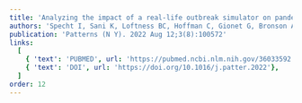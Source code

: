 ```yaml
---
title: 'Analyzing the impact of a real-life outbreak simulator on pandemic mitigation: An epidemiological modeling study'
authors: 'Specht I, Sani K, Loftness BC, Hoffman C, Gionet G, Bronson A, Marshall J, Decker C, Bailey L, Siyanbade T, Kemball M, Pickett BE, Hanage WP, Brown T, Sabeti PC, Colubri A'
publication: 'Patterns (N Y). 2022 Aug 12;3(8):100572'
links:
  [
    { 'text': 'PUBMED', url: 'https://pubmed.ncbi.nlm.nih.gov/36033592'},
    { 'text': 'DOI', url: 'https://doi.org/10.1016/j.patter.2022'},
  ]
order: 12
---
```

